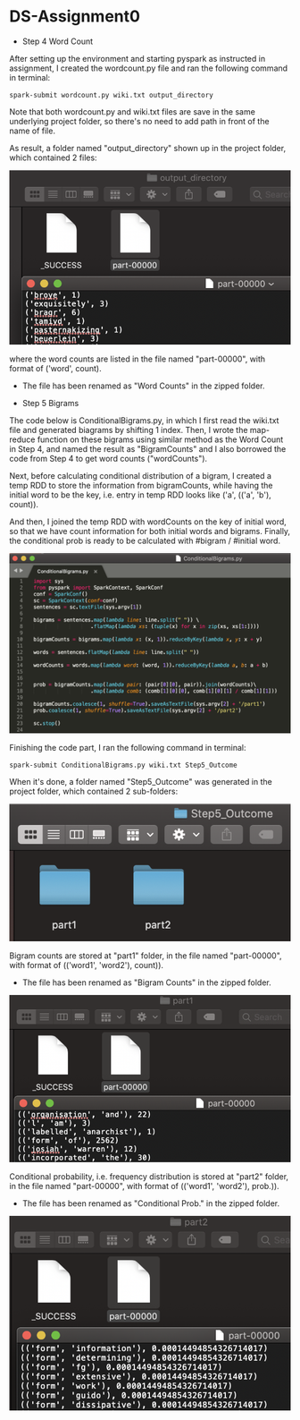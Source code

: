 # DS-Assignment0

* Step 4 Word Count

After setting up the environment and starting pyspark as instructed in assignment, 
I created the wordcount.py file and ran the following command in terminal:

```
spark-submit wordcount.py wiki.txt output_directory
```

Note that both wordcount.py and wiki.txt files are save in the same underlying project folder, 
so there's no need to add path in front of the name of file.

As result, a folder named "output_directory" shown up in the project folder, which contained 2 files:

<img src="https://github.com/rc684/DS-HW0/blob/master/WordCount.png">

where the word counts are listed in the file named "part-00000", with format of ('word', count).
* The file has been renamed as "Word Counts" in the zipped folder.

* Step 5 Bigrams

The code below is ConditionalBigrams.py, in which I first read the wiki.txt file and generated biagrams by shifting 1 index.
Then, I wrote the map-reduce function on these bigrams using similar method as the Word Count in Step 4,
and named the result as "BigramCounts" and I also borrowed the code from Step 4 to get word counts ("wordCounts").

Next, before calculating conditional distribution of a bigram, I created a temp RDD to store the information from bigramCounts,
while having the initial word to be the key, i.e. entry in temp RDD looks like ('a', (('a', 'b'), count)).

And then, I joined the temp RDD with wordCounts on the key of initial word,
so that we have count information for both initial words and bigrams.
Finally, the conditional prob is ready to be calculated with #bigram / #initial word.

<img src="https://github.com/rc684/DS-HW0/blob/master/Bigram_Code.png">


Finishing the code part, I ran the following command in terminal:

```
spark-submit ConditionalBigrams.py wiki.txt Step5_Outcome
```


When it's done, a folder named "Step5_Outcome" was generated in the project folder, which contained 2 sub-folders:

<img src="https://github.com/rc684/DS-HW0/blob/master/Step5_Outcome.png">

Bigram counts are stored at "part1" folder, in the file named "part-00000", with format of (('word1', 'word2'), count)).
* The file has been renamed as "Bigram Counts" in the zipped folder.

<img src="https://github.com/rc684/DS-HW0/blob/master/Step5_Part1.png">

Conditional probability, i.e. frequency distribution is stored at "part2" folder,
in the file named "part-00000", with format of (('word1', 'word2'), prob.)).
* The file has been renamed as "Conditional Prob." in the zipped folder.

<img src="https://github.com/rc684/DS-HW0/blob/master/Step5_Part2.png">
